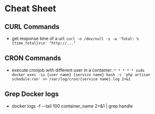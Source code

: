 # Cheat Sheet

## CURL Commands
- get response time of a url: `curl -o /dev/null -s -w 'Total: %{time_total}s\n' "http://..."`

## CRON Commands

- execute cronjob with different user in a container: `* * * * * sudo docker exec -iu {user name} {service name} bash -c 'php artisan schedule:run' >> /var/log/cron/{service name}.log 2>&1`

## Grep Docker logs
- docker logs -f --tail 100 container_name 2>&1 | grep handle
